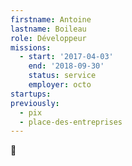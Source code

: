 ```yaml
---
firstname: Antoine
lastname: Boileau
role: Développeur
missions:
  - start: '2017-04-03'
    end: '2018-09-30'
    status: service
    employer: octo
startups:
previously:
  - pix
  - place-des-entreprises
---
```


:turtle:

